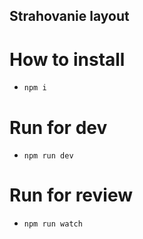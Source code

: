 ## Strahovanie layout

# How to install
- `npm i`

# Run for dev
- `npm run dev`

# Run for review
- `npm run watch`
